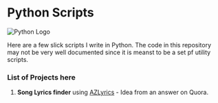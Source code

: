 # Python Scripts
![Python Logo](https://pluralsight.imgix.net/paths/python-7be70baaac.png)

Here are a few slick scripts I write in Python. The code in this repository may not be very well documented since it is meanst to be a set pf utility scripts. 

### List of Projects here 
1. **Song Lyrics finder** using [AZLyrics](https://www.azlyrics.com/) - Idea from an answer on Quora. 
